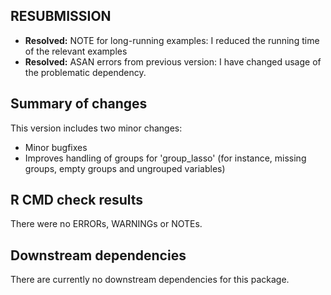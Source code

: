 ## RESUBMISSION

  - **Resolved:** NOTE for long-running examples: I reduced the running time of the relevant examples
  - **Resolved:** ASAN errors from previous version: I have changed usage of the problematic dependency.

## Summary of changes

This version includes two minor changes:

 - Minor bugfixes
 - Improves handling of groups for 'group_lasso' (for instance, missing groups, empty groups and ungrouped variables)

## R CMD check results

There were no ERRORs, WARNINGs or NOTEs. 

## Downstream dependencies

There are currently no downstream dependencies for this package.
